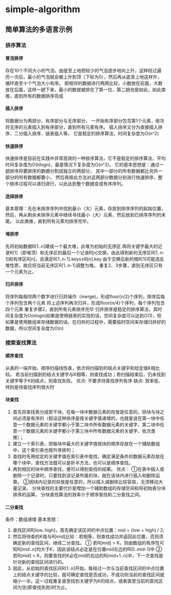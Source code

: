 # simple-algorithm
## 简单算法的多语言示例

### 排序算法

#### 冒泡排序
存在10个不同大小的气泡，由底至上地把较少的气泡逐步地向上升，这样经过遍历一次后，最小的气泡就会被上升到顶（下标为0），然后再从底至上地这样升，循环直至十个气泡大小有序。
即相邻的数据进行两两比较，小数放在前面，大数放在后面，这样一趟下来，最小的数就被排在了第一位，第二趟也是如此，如此类推，直到所有的数据排序完成

#### 插入排序
将数据分为两部分，有序部分与无序部分，
一开始有序部分包含第1个元素，依次将无序的元素插入到有序部分，直到所有元素有序。
插入排序又分为直接插入排序、二分插入排序、链表插入等，
它是稳定的排序算法，时间复杂度为O(n^2)

#### 快速排序
快速排序是目前在实践中非常高效的一种排序算法，它不是稳定的排序算法，平均时间复杂度为O(nlogn)，最差情况下复杂度为O(n^2)。
它的基本思想是：通过一趟排序将要排序的数据分割成独立的两部分，
其中一部分的所有数据都比另外一部分的所有数据都要小，
然后再按此方法对这两部分数据分别进行快速排序，整个排序过程可以递归进行，以此达到整个数据变成有序序列。

#### 选择排序
基本原理：先在未排序序列中找到最小（大）元素，存放到排序序列的起始位置，
然后，再从剩余未排序元素中继续寻找最小（大）元素，然后放到已排序序列的末尾。
以此类推，直到所有元素均排序完毕。

#### 堆排序
先将初始数据R[1..n]建成一个最大堆，此堆为初始的无序区
再将关键字最大的记录R[1]（即堆顶）和无序区的最后一个记录R[n]交换，由此得到新的无序区R[1..n-1]和有序区R[n]，且满足R[1..n-1].keys≤R[n].key
由于交换后新的根R[1]可能违反堆性质，故应将当前无序区R[1..n-1]调整为堆。
重复2、3步骤，直到无序区只有一个元素为止。

#### 归并排序
将序列每相邻两个数字进行归并操作（merge)，形成floor(n/2)个序列，排序后每个序列包含两个元素
将上述序列再次归并，形成floor(n/4)个序列，每个序列包含四个元素
重复步骤2，直到所有元素排序完毕
归并排序是稳定的排序算法，其时间复杂度为O(nlogn)如果是使用链表的实现的话，空间复杂度可以达到O(1)，但如果是使用数组来存储数据的话，在归并的过程中，需要临时空间来存储归并好的数据，所以空间复杂度为O(n)


### 搜索查找算法

#### 顺序查找
从表的一端开始，顺序扫描线性表，依次将扫描到的结点关键宇和给定值K相比较。
若当前扫描到的结点关键字与K相等，则查找成功；若扫描结束后，仍未找到关键字等于K的结点，则查找失败。 
优点: 不要求待查找序列有序
缺点: 效率低，特别是待查找序列很大时

#### 块查找
1. 首先将查找表分成若干块，在每一块中数据元素的存放是任意的，但块与块之间必须是有序的（假设这种排序是按关键字值递增的，也就是说在第一块中任意一个数据元素的关键字都小于第二块中所有数据元素的关键字，第二块中任意一个数据元素的关键字都小于第三块中所有数据元素的关键字，依次类推）； 
2. 建立一个索引表，把每块中最大的关键字值按块的顺序存放在一个辅助数组中，这个索引表也按升序排列； 
3. 查找时先用给定的关键字值在索引表中查找，确定满足条件的数据元素存放在哪个块中，查找方法既可以是折半方法，也可以是顺序查找。 
4. 再到相应的块中顺序查找，便可以得到查找的结果。 
优点： 
①在表中插入或删除一个记录时，只要找到该记录所属的块，就在该块内进行插入和删除运算。 
②因块内记录的存放是任意的，所以插入或删除比较容易，无须移动大量记录。 
分块查找的主要代价是增加一个辅助数组的存储空间和将初始表分块排序的运算。 
分块查找算法的效率介于顺序查找和二分查找之间。

#### 二分查找
条件：数组递增 
基本思想： 

1. 查找区间R[low..high]，首先确定该区间的中点位置：mid = (low + high) / 2; 
2. 然后将待查的K值与R[mid]比较：若相等，则查找成功并返回此位置，否则须确定新的查找区间，继续二分查找。 
① 若R[mid] > K，则由数组的有序性可知R[mid..n]均大于K，因此该结点必定是在位置mid左边的R[0..mid-1]中 
② 若R[mid] < K，则要查找的K必在mid的右边的R[mid+1..n]中，下一次查找是针对新的查找区间进行的。 
3. 因此，从初始的查找区间R[1..n]开始，每经过一次与当前查找区间的中点位置上的结点关键字的比较，就可确定查找是否成功，不成功则当前的查找区间就缩小一半。这一过程重复直至找到关键字为K的结点，或者直至当前的查找区间为空(即查找失败)时为止。 
